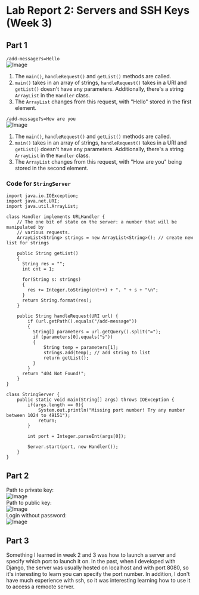# Lab Report 2: Servers and SSH Keys (Week 3)

## Part 1

```/add-message?s=Hello```    
![Image](./report2/add-message1.png)  
1. The `main()`, `handleRequest()` and `getList()` methods are called.  
2. `main()` takes in an array of strings, `handleRequest()` takes in a URI and `getList()` doesn't have any parameters. Additionally, there's a string `ArrayList` in the `Handler` class.  
3. The `ArrayList` changes from this request, with "Hello" stored in the first element.  

```/add-message?s=How are you```    
![Image](./report2/add-message2.png)  
1. The `main()`, `handleRequest()` and `getList()` methods are called.  
2. `main()` takes in an array of strings, `handleRequest()` takes in a URI and `getList()` doesn't have any parameters. Additionally, there's a string `ArrayList` in the `Handler` class.  
3. The `ArrayList` changes from this request, with "How are you" being stored in the second element.  

### Code for `StringServer`
```
import java.io.IOException;
import java.net.URI;
import java.util.ArrayList;

class Handler implements URLHandler {
    // The one bit of state on the server: a number that will be manipulated by
    // various requests.
    ArrayList<String> strings = new ArrayList<String>(); // create new list for strings

    public String getList()
    {
      String res = "";
      int cnt = 1;

      for(String s: strings)
      {
        res += Integer.toString(cnt++) + ". " + s + "\n";
      }
      return String.format(res);
    }

    public String handleRequest(URI url) {
        if (url.getPath().equals("/add-message"))
        {
          String[] parameters = url.getQuery().split("=");
          if (parameters[0].equals("s"))
          {
              String temp = parameters[1];
              strings.add(temp); // add string to list
              return getList();
          }
        }
      return "404 Not Found!";
    }
}

class StringServer {
    public static void main(String[] args) throws IOException {
        if(args.length == 0){
            System.out.println("Missing port number! Try any number between 1024 to 49151");
            return;
        }

        int port = Integer.parseInt(args[0]);

        Server.start(port, new Handler());
    }
}
```

## Part 2

Path to private key: <br />
![Image](./report2/privateKey.png) <br />
Path to public key: <br />
![Image](./report2/publicKey.png) <br />
Login without password: <br />
![Image](./report2/login.png) <br />   


## Part 3
Something I learned in week 2 and 3 was how to launch a server and specify which port to launch it on. In the past, when I developed with Django, the server was usually hosted on localhost and with port 8080, so it's interesting to learn you can specify the port number. In addition, I don't have much experience with ssh, so it was interesting learning how to use it to access a remoote server. 
